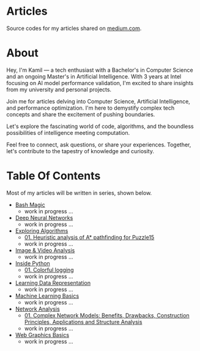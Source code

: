 # Articles
Source codes for my articles shared on [medium.com](https://medium.com/@kamilmatejuk).

# About
Hey, I'm Kamil — a tech enthusiast with a Bachelor's in Computer Science and an ongoing Master's in Artificial Intelligence. With 3 years at Intel focusing on AI model performance validation, I'm excited to share insights from my university and personal projects.

Join me for articles delving into Computer Science, Artificial Intelligence, and performance optimization. I'm here to demystify complex tech concepts and share the excitement of pushing boundaries.

Let's explore the fascinating world of code, algorithms, and the boundless possibilities of intelligence meeting computation.

Feel free to connect, ask questions, or share your experiences. Together, let's contribute to the tapestry of knowledge and curiosity.

# Table Of Contents
Most of my articles will be written in series, shown below.

* [Bash Magic](./Bash%20Magic)
  * work in progress ...
* [Deep Neural Networks](./Deep%20Neural%20Networks)
  * work in progress ...
* [Exploring Algorithms](./Exploring%20Algorithms)
  * [01. Heuristic analysis of A* pathfinding for Puzzle15](./Exploring%20Algorithms/01.%20Heuristic%20analysis%20of%20A*%20pathfinding%20for%C2%A0Puzzle15/)
  * work in progress ...
* [Image & Video Analysis](./Image%20&%20Video%20Analysis)
  * work in progress ...
* [Inside Python](./Inside%20Python)
  * [01. Colorful logging](./Inside%20Python/01.%20Colorful%20logging/)
  * work in progress ...
* [Learning Data Representation](./Learning%20Data%20Representation)
  * work in progress ...
* [Machine Learning Basics](./Machine%20Learning%20Basics)
  * work in progress ...
* [Network Analysis](./Graph%20Analysis)
  * [01. Complex Network Models: Benefits, Drawbacks, Construction Principles, Applications and Structure Analysis](./Network%20Analysis/01.%20Complex%20Network%20Models:%20Benefits,%20Drawbacks,%20Construction%20Principles,%20Applications%20and%20Structure%20Analysis/)
  * work in progress ...
* [Web Graphics Basics](./Web%20Graphics%20Basics)
  * work in progress ...
